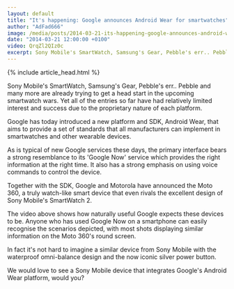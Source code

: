 ```yaml
---
layout: default
title: "It's happening: Google announces Android Wear for smartwatches"
author: "AdFad666"
image: /media/posts/2014-03-21-its-happening-google-announces-android-wear-for-smartwatches.jpg
date: "2014-03-21 12:00:00 +0100"
video: QrqZl2QIz0c
excerpt: Sony Mobile's SmartWatch, Samsung's Gear, Pebble's err.. Pebble and many more are already trying to get a head start in the upcoming smartwatch wars. Yet all of the entries so far have had relatively limited interest and success due to...
---
```


{% include article_head.html %}

Sony Mobile's SmartWatch, Samsung's Gear, Pebble's err.. Pebble and many more are already trying to get a head start in the upcoming smartwatch wars. Yet all of the entries so far have had relatively limited interest and success due to the proprietary nature of each platform.

Google has today introduced a new platform and SDK, Android Wear, that aims to provide a set of standards that all manufacturers can implement in smartwatches and other wearable devices.

As is typical of new Google services these days, the primary interface bears a strong resemblance to its 'Google Now' service which provides the right information at the right time. It also has a strong emphasis on using voice commands to control the device.

Together with the SDK, Google and Motorola have announced the Moto 360, a truly watch-like smart device that even rivals the excellent design of Sony Mobile's SmartWatch 2.

The video above shows how naturally useful Google expects these devices to be. Anyone who has used Google Now on a smartphone can easily recognise the scenarios depicted, with most shots displaying similar information on the Moto 360's round screen.

In fact it's not hard to imagine a similar device from Sony Mobile with the waterproof omni-balance design and the now iconic silver power button.

We would love to see a Sony Mobile device that integrates Google's Android Wear platform, would you?